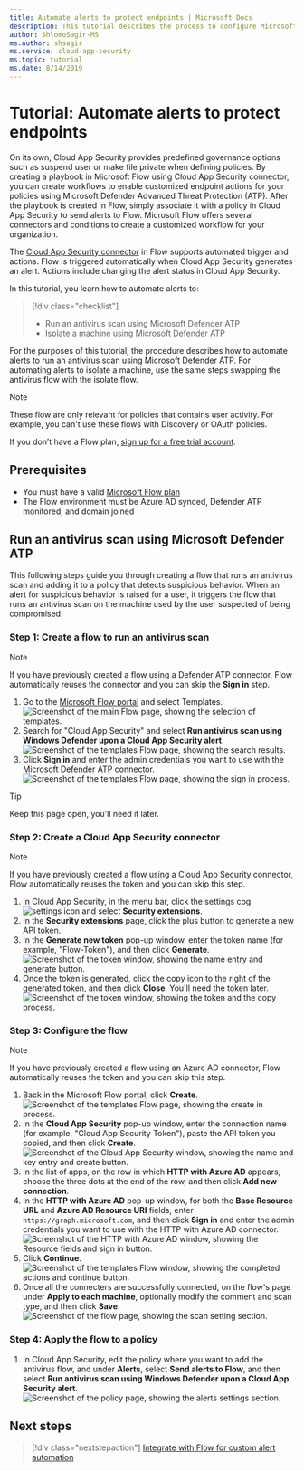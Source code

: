 ```yaml
---
title: Automate alerts to protect endpoints | Microsoft Docs
description: This tutorial describes the process to configure Microsoft Cloud App Security alerts to use Microsoft Flows to run Microsoft Defender actions.
author: ShlomoSagir-MS
ms.author: shsagir
ms.service: cloud-app-security
ms.topic: tutorial
ms.date: 8/14/2019
---
```


# Tutorial: Automate alerts to protect endpoints

On its own, Cloud App Security provides predefined governance options such as suspend user or make file private when defining policies. By creating a playbook in Microsoft Flow using Cloud App Security connector, you can create workflows to enable customized endpoint actions for your policies using Microsoft Defender Advanced Threat Protection (ATP). After the playbook is created in Flow, simply associate it with a policy in Cloud App Security to send alerts to Flow. Microsoft Flow offers several connectors and conditions to create a customized workflow for your organization.

The [Cloud App Security connector](https://docs.microsoft.com/connectors/cloudappsecurity/) in Flow supports automated trigger and actions. Flow is triggered automatically when Cloud App Security generates an alert. Actions include changing the alert status in Cloud App Security.

In this tutorial, you learn how to automate alerts to:

> [!div class="checklist"]
> * Run an antivirus scan using Microsoft Defender ATP
> * Isolate a machine using Microsoft Defender ATP

For the purposes of this tutorial, the procedure describes how to automate alerts to run an antivirus scan using Microsoft Defender ATP. For automating alerts to isolate a machine, use the same steps swapping the antivirus flow with the isolate flow.

> [!NOTE]
> These flow are only relevant for policies that contains user activity. For example, you can't use these flows with Discovery or OAuth policies.

If you don’t have a Flow plan, [sign up for a free trial account](https://flow.microsoft.com/pricing).

## Prerequisites

* You must have a valid [Microsoft Flow plan](https://flow.microsoft.com/pricing)
* The Flow environment must be Azure AD synced, Defender ATP monitored, and domain joined

## Run an antivirus scan using Microsoft Defender ATP

This following steps guide you through creating a flow that runs an antivirus scan and adding it to a policy that detects suspicious behavior. When an alert for suspicious behavior is raised for a user, it triggers the flow that runs an antivirus scan on the machine used by the user suspected of being compromised.

### Step 1: Create a flow to run an antivirus scan

> [!NOTE]
> If you have previously created a flow using a Defender ATP connector, Flow automatically reuses the connector and you can skip the **Sign in** step.

1. Go to the [Microsoft Flow portal](https://flow.microsoft.com/) and select Templates.
    ![Screenshot of the main Flow page, showing the selection of templates.](media/tutorial-flow-templates.png)
1. Search for "Cloud App Security" and select **Run antivirus scan using Windows Defender upon a Cloud App Security alert**.
    ![Screenshot of the templates Flow page, showing the search results.](media/tutorial-flow-templates-search.png)
1. Click **Sign in** and enter the admin credentials you want to use with the Microsoft Defender ATP connector.
    ![Screenshot of the templates Flow page, showing the sign in process.](media/tutorial-flow-templates-signin.png)

> [!TIP]
> Keep this page open, you'll need it later.

### Step 2: Create a Cloud App Security connector

> [!NOTE]
> If you have previously created a flow using a Cloud App Security connector, Flow automatically reuses the token and you can skip this step.

1. In Cloud App Security, in the menu bar, click the settings cog ![settings icon](./media/settings-icon.png "settings icon") and select **Security extensions**.
1. In the **Security extensions** page, click the plus button to generate a new API token.
1. In the **Generate new token** pop-up window, enter the token name (for example, "Flow-Token"), and then click **Generate**. 
    ![Screenshot of the token window, showing the name entry and generate button.](media/tutorial-flow-token-generate.png)
1. Once the token is generated, click the copy icon to the right of the generated token, and then click **Close**. You'll need the token later.
    ![Screenshot of the token window, showing the token and the copy process.](media/tutorial-flow-token-copy.png)

### Step 3: Configure the flow

> [!NOTE]
> If you have previously created a flow using an Azure AD connector, Flow automatically reuses the token and you can skip this step.

1. Back in the Microsoft Flow portal, click **Create**.
    ![Screenshot of the templates Flow page, showing the create in process.](media/tutorial-flow-templates-create.png)
1. In the **Cloud App Security** pop-up window, enter the connection name (for example, "Cloud App Security Token"), paste the API token you copied, and then click **Create**.
    ![Screenshot of the Cloud App Security window, showing the name and key entry and create button.](media/tutorial-flow-token-generate.png)
1. In the list of apps, on the row in which **HTTP with Azure AD** appears, choose the three dots at the end of the row, and then click **Add new connection**.
1. In the **HTTP with Azure AD** pop-up window, for both the **Base Resource URL** and **Azure AD Resource URI** fields, enter `https://graph.microsoft.com`, and then click **Sign in** and enter the admin credentials you want to use with the HTTP with Azure AD connector.
    ![Screenshot of the HTTP with Azure AD window, showing the Resource fields and sign in button.](media/tutorial-flow-templates-azure.png)
1. Click **Continue**.
    ![Screenshot of the templates Flow window, showing the completed actions and continue button.](media/tutorial-flow-templates-continue.png)
1. Once all the connecters are successfully connected, on the flow's page under **Apply to each machine**, optionally modify the comment and scan type, and then click **Save**.
    ![Screenshot of the flow page, showing the scan setting section.](media/tutorial-flow-templates-scan.png)

### Step 4: Apply the flow to a policy

1. In Cloud App Security, edit the policy where you want to add the antivirus flow, and under **Alerts**, select **Send alerts to Flow**, and then select **Run antivirus scan using Windows Defender upon a Cloud App Security alert**.
    ![Screenshot of the policy page, showing the alerts settings section.](media/tutorial-flow-templates-alerts.png)

## Next steps

> [!div class="nextstepaction"]
[Integrate with Flow for custom alert automation](flow-integration.md)
